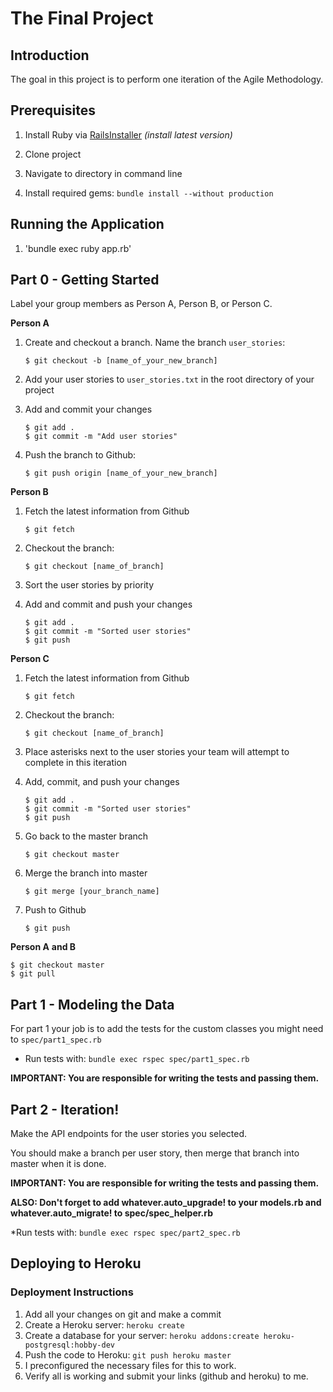 # The Final Project

## Introduction

The goal in this project is to perform one iteration of the Agile Methodology.




## Prerequisites

1. Install Ruby via [RailsInstaller](http://railsinstaller.org/en) *(install latest version)*

2. Clone project

3. Navigate to directory in command line

4. Install required gems: `bundle install --without production`

   


## Running the Application

1. 'bundle exec ruby app.rb' 

   

## Part 0 - Getting Started

Label your group members as Person A, Person B, or Person C.



**Person A**

1. Create and checkout a branch. Name the branch `user_stories`:

   ```
   $ git checkout -b [name_of_your_new_branch]
   ```

2. Add your user stories to `user_stories.txt` in the root directory of your project

3. Add and commit your changes

   ```
   $ git add .
   $ git commit -m "Add user stories"
   ```

4. Push the branch to Github:

   ```
   $ git push origin [name_of_your_new_branch]
   ```



**Person B**

1. Fetch the latest information from Github

   ```
   $ git fetch
   ```

2. Checkout the branch:

   ```
   $ git checkout [name_of_branch]
   ```

3. Sort the user stories by priority

4. Add and commit and push your changes

   ```
   $ git add .
   $ git commit -m "Sorted user stories"
   $ git push
   ```



**Person C**

1. Fetch the latest information from Github

   ```
   $ git fetch
   ```

2. Checkout the branch:

   ```
   $ git checkout [name_of_branch]
   ```

3. Place asterisks next to the user stories your team will attempt to complete in this iteration

4. Add, commit, and push your changes

   ```
   $ git add .
   $ git commit -m "Sorted user stories"
   $ git push
   ```

5. Go back to the master branch

   ```
   $ git checkout master
   ```

6. Merge the branch into master

   ```
   $ git merge [your_branch_name]
   ```

7. Push to Github

   ```
   $ git push
   ```



**Person A** **and B**

```
$ git checkout master
$ git pull
```





## Part 1 - Modeling the Data

For part 1 your job is to add the tests for the custom classes  you might need to `spec/part1_spec.rb`

* Run tests with: `bundle exec rspec spec/part1_spec.rb`



**IMPORTANT: You are responsible for writing the tests and passing them.**





## Part 2 - Iteration!

Make the API endpoints for the user stories you selected.

You should make a branch per user story, then merge that branch into master when it is done.


**IMPORTANT: You are responsible for writing the tests and passing them.**

**ALSO: Don't forget to add whatever.auto_upgrade! to your models.rb and whatever.auto_migrate! to spec/spec_helper.rb**


*Run tests with: `bundle exec rspec spec/part2_spec.rb`





## Deploying to Heroku

### Deployment Instructions

1. Add all your changes on git and make a commit
2. Create a Heroku server: `heroku create`
3. Create a database for your server: `heroku addons:create heroku-postgresql:hobby-dev`
4. Push the code to Heroku: `git push heroku master`
5. I preconfigured the necessary files for this to work.
6. Verify all is working and submit your links (github and heroku) to me.